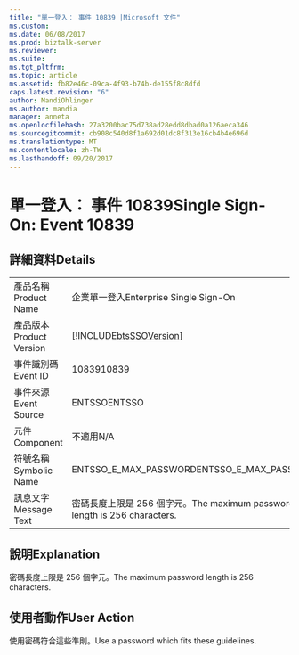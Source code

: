 ```yaml
---
title: "單一登入： 事件 10839 |Microsoft 文件"
ms.custom: 
ms.date: 06/08/2017
ms.prod: biztalk-server
ms.reviewer: 
ms.suite: 
ms.tgt_pltfrm: 
ms.topic: article
ms.assetid: fb82e46c-09ca-4f93-b74b-de155f8c8dfd
caps.latest.revision: "6"
author: MandiOhlinger
ms.author: mandia
manager: anneta
ms.openlocfilehash: 27a3200bac75d738ad28edd8dbad0a126aeca346
ms.sourcegitcommit: cb908c540d8f1a692d01dc8f313e16cb4b4e696d
ms.translationtype: MT
ms.contentlocale: zh-TW
ms.lasthandoff: 09/20/2017
---
```

# <a name="single-sign-on-event-10839"></a><span data-ttu-id="be99c-102">單一登入： 事件 10839</span><span class="sxs-lookup"><span data-stu-id="be99c-102">Single Sign-On: Event 10839</span></span>
## <a name="details"></a><span data-ttu-id="be99c-103">詳細資料</span><span class="sxs-lookup"><span data-stu-id="be99c-103">Details</span></span>  
  
|||  
|-|-|  
|<span data-ttu-id="be99c-104">產品名稱</span><span class="sxs-lookup"><span data-stu-id="be99c-104">Product Name</span></span>|<span data-ttu-id="be99c-105">企業單一登入</span><span class="sxs-lookup"><span data-stu-id="be99c-105">Enterprise Single Sign-On</span></span>|  
|<span data-ttu-id="be99c-106">產品版本</span><span class="sxs-lookup"><span data-stu-id="be99c-106">Product Version</span></span>|[!INCLUDE[btsSSOVersion](../includes/btsssoversion-md.md)]|  
|<span data-ttu-id="be99c-107">事件識別碼</span><span class="sxs-lookup"><span data-stu-id="be99c-107">Event ID</span></span>|<span data-ttu-id="be99c-108">10839</span><span class="sxs-lookup"><span data-stu-id="be99c-108">10839</span></span>|  
|<span data-ttu-id="be99c-109">事件來源</span><span class="sxs-lookup"><span data-stu-id="be99c-109">Event Source</span></span>|<span data-ttu-id="be99c-110">ENTSSO</span><span class="sxs-lookup"><span data-stu-id="be99c-110">ENTSSO</span></span>|  
|<span data-ttu-id="be99c-111">元件</span><span class="sxs-lookup"><span data-stu-id="be99c-111">Component</span></span>|<span data-ttu-id="be99c-112">不適用</span><span class="sxs-lookup"><span data-stu-id="be99c-112">N/A</span></span>|  
|<span data-ttu-id="be99c-113">符號名稱</span><span class="sxs-lookup"><span data-stu-id="be99c-113">Symbolic Name</span></span>|<span data-ttu-id="be99c-114">ENTSSO_E_MAX_PASSWORD</span><span class="sxs-lookup"><span data-stu-id="be99c-114">ENTSSO_E_MAX_PASSWORD</span></span>|  
|<span data-ttu-id="be99c-115">訊息文字</span><span class="sxs-lookup"><span data-stu-id="be99c-115">Message Text</span></span>|<span data-ttu-id="be99c-116">密碼長度上限是 256 個字元。</span><span class="sxs-lookup"><span data-stu-id="be99c-116">The maximum password length is 256 characters.</span></span>|  
  
## <a name="explanation"></a><span data-ttu-id="be99c-117">說明</span><span class="sxs-lookup"><span data-stu-id="be99c-117">Explanation</span></span>  
 <span data-ttu-id="be99c-118">密碼長度上限是 256 個字元。</span><span class="sxs-lookup"><span data-stu-id="be99c-118">The maximum password length is 256 characters.</span></span>  
  
## <a name="user-action"></a><span data-ttu-id="be99c-119">使用者動作</span><span class="sxs-lookup"><span data-stu-id="be99c-119">User Action</span></span>  
 <span data-ttu-id="be99c-120">使用密碼符合這些準則。</span><span class="sxs-lookup"><span data-stu-id="be99c-120">Use a password which fits these guidelines.</span></span>